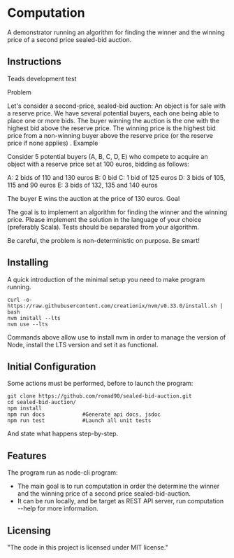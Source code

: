 # Computation

A demonstrator running an algorithm for finding the winner and the winning price of a second price sealed-bid auction.

## Instructions

Teads development test

Problem

Let's consider a second-price, sealed-bid auction:
An object is for sale with a reserve price.
We have several potential buyers, each one being able to place one or more bids.
The buyer winning the auction is the one with the highest bid above the reserve price.
The winning price is the highest bid price from a non-winning buyer above the reserve price (or the reserve price if none applies)
.
Example

Consider 5 potential buyers (A, B, C, D, E) who compete to acquire an object with a reserve price set at 100 euros, bidding as follows:

A: 2 bids of 110 and 130 euros
B: 0 bid
C: 1 bid of 125 euros
D: 3 bids of 105, 115 and 90 euros
E: 3 bids of 132, 135 and 140 euros

The buyer E wins the auction at the price of 130 euros.
Goal

The goal is to implement an algorithm for finding the winner and the winning price. Please implement the solution in the language of your choice (preferably Scala). Tests should be separated from your algorithm.

Be careful, the problem is non-deterministic on purpose. Be smart!

## Installing

A quick introduction of the minimal setup you need to make program running.

```shell
curl -o- https://raw.githubusercontent.com/creationix/nvm/v0.33.0/install.sh | bash
nvm install --lts
nvm use --lts
```

Commands above allow use to install nvm in order to manage the version of Node, install the LTS version and set it as functional.

## Initial Configuration

Some actions must be performed, before to launch the program:

```shell
git clone https://github.com/romad90/sealed-bid-auction.git
cd sealed-bid-auction/
npm install
npm run docs            #Generate api docs, jsdoc
npm run test            #Launch all unit tests
```

And state what happens step-by-step.

## Features

The program run as node-cli program:
* The main goal is to run computation in order the determine the winner and the winning price of a second price sealed-bid-auction.
* It can be run locally, and be target as REST API server, run computation --help for more information.

## Licensing

"The code in this project is licensed under MIT license."
